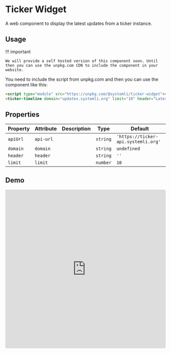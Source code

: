 # Ticker Widget

A web component to display the latest updates from a ticker instance.

## Usage

!!! important

    We will provide a self hosted version of this component soon. Until then you can use the unpkg.com CDN to include the component in your website.

You need to include the script from unpkg.com and then you can use the component like this:

```html
<script type="module" src="https://unpkg.com/@systemli/ticker-widget"></script>
<ticker-timeline domain="updates.systemli.org" limit="10" header="Latest Updates"></ticker-timeline>
```

## Properties

| Property | Attribute | Description | Type     | Default                             |
| -------- | --------- | ----------- | -------- | ----------------------------------- |
| `apiUrl` | `api-url` |             | `string` | `'https://ticker-api.systemli.org'` |
| `domain` | `domain`  |             | `string` | `undefined`                         |
| `header` | `header`  |             | `string` | `''`                                |
| `limit`  | `limit`   |             | `number` | `10`                                |

## Demo

<iframe src="https://systemli.github.io/ticker-widget/demo.html" style="width:100%; height:500px; border:0; border-radius: 4px; overflow:hidden;" title="systemli-ticker-widget"></iframe>
